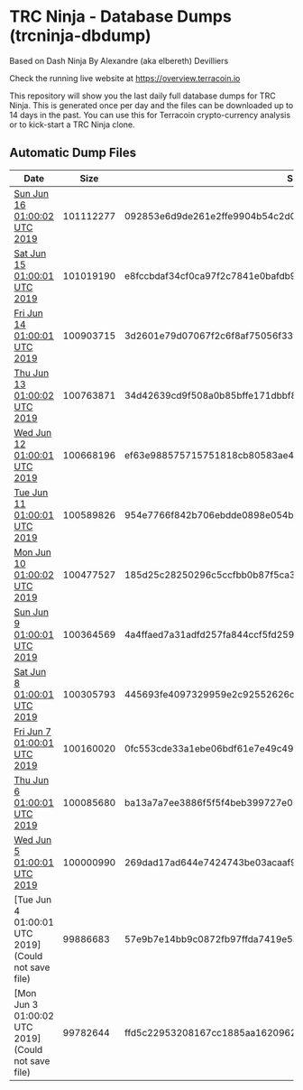 # TRC Ninja - Database Dumps (trcninja-dbdump)
Based on Dash Ninja By Alexandre (aka elbereth) Devilliers

Check the running live website at https://overview.terracoin.io

This repository will show you the last daily full database dumps for TRC Ninja. This is generated once per day and the files can be downloaded up to 14 days in the past.
You can use this for Terracoin crypto-currency analysis or to kick-start a TRC Ninja clone.


## Automatic Dump Files
| Date | Size | SHA256 |
|--|--|--|
| [Sun Jun 16 01:00:02 UTC 2019](https://transfer.sh/ghFSw/trcninja-dbdump-20190616010002.tar.bz2) | 101112277 | 092853e6d9de261e2ffe9904b54c2d084b867d896debc17436f1e62efe33229d | 
| [Sat Jun 15 01:00:01 UTC 2019](https://transfer.sh/phvgD/trcninja-dbdump-20190615010001.tar.bz2) | 101019190 | e8fccbdaf34cf0ca97f2c7841e0bafdb9efc8e19b244a4c8af41da0143a36049 | 
| [Fri Jun 14 01:00:01 UTC 2019]() | 100903715 | 3d2601e79d07067f2c6f8af75056f33fd020423c5975bbeb1f82a7419e4712da | 
| [Thu Jun 13 01:00:02 UTC 2019](https://transfer.sh/ZBU4W/trcninja-dbdump-20190613010002.tar.bz2) | 100763871 | 34d42639cd9f508a0b85bffe171dbbf81187e2bca9d374f6d6ded271bb625106 | 
| [Wed Jun 12 01:00:01 UTC 2019](https://transfer.sh/13ybYu/trcninja-dbdump-20190612010001.tar.bz2) | 100668196 | ef63e988575715751818cb80583ae4700b817863d1d40e385df864a8452d60f4 | 
| [Tue Jun 11 01:00:01 UTC 2019](https://transfer.sh/aqlTx/trcninja-dbdump-20190611010001.tar.bz2) | 100589826 | 954e7766f842b706ebdde0898e054b98015e29943b0e69b00e6565e10d096f92 | 
| [Mon Jun 10 01:00:02 UTC 2019](https://transfer.sh/NeC5o/trcninja-dbdump-20190610010002.tar.bz2) | 100477527 | 185d25c28250296c5ccfbb0b87f5ca39db5927e2b6a4fd28860a4603318cb01e | 
| [Sun Jun  9 01:00:01 UTC 2019](https://transfer.sh/AxlUv/trcninja-dbdump-20190609010001.tar.bz2) | 100364569 | 4a4ffaed7a31adfd257fa844ccf5fd259b62a97e7322eb8b51ea87a3341fb9c6 | 
| [Sat Jun  8 01:00:01 UTC 2019](https://transfer.sh/ZsxSM/trcninja-dbdump-20190608010001.tar.bz2) | 100305793 | 445693fe4097329959e2c92552626cb1e520ba06ca5677890d42a9a4e84ea821 | 
| [Fri Jun  7 01:00:01 UTC 2019](https://transfer.sh/rJH7F/trcninja-dbdump-20190607010001.tar.bz2) | 100160020 | 0fc553cde33a1ebe06bdf61e7e49c49cc75c7c1207ebe603726df8d5cf698ce4 | 
| [Thu Jun  6 01:00:01 UTC 2019](https://transfer.sh/NbqGP/trcninja-dbdump-20190606010001.tar.bz2) | 100085680 | ba13a7a7ee3886f5f5f4beb399727e081268d7cbe2aec023292e79a27ac8236e | 
| [Wed Jun  5 01:00:01 UTC 2019](https://transfer.sh/fzqOC/trcninja-dbdump-20190605010001.tar.bz2) | 100000990 | 269dad17ad644e7424743be03acaaf9e7a9d8fef0c38346b1e93f41e902c63d7 | 
| [Tue Jun  4 01:00:01 UTC 2019](Could not save file) | 99886683 | 57e9b7e14bb9c0872fb97ffda7419e5a3448cbef99f1f12b15e7691097bc9520 | 
| [Mon Jun  3 01:00:02 UTC 2019](Could not save file) | 99782644 | ffd5c22953208167cc1885aa16209626bdf97e0068fac5e20b053932e4734ff2 | 
